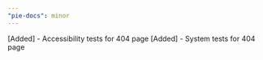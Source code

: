 ```yaml
---
"pie-docs": minor
---
```


[Added] - Accessibility tests for 404 page
[Added] - System tests for 404 page

